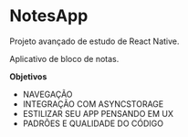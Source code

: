 # NotesApp

Projeto avançado de estudo de React Native. 


Aplicativo de bloco de notas.

**Objetivos**

- NAVEGAÇÃO
- INTEGRAÇÃO COM ASYNCSTORAGE
- ESTILIZAR SEU APP PENSANDO EM UX
- PADRÕES E QUALIDADE DO CÓDIGO
